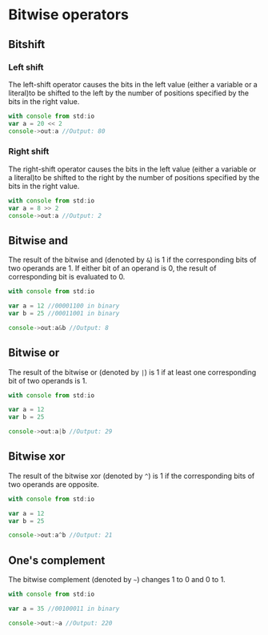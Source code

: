 # Bitwise operators

## Bitshift

### Left shift

The left-shift operator causes the bits in the left value \(either a variable or a literal\)to be shifted to the left by the number of positions specified by the bits in the right value. 

```javascript
with console from std:io
var a = 20 << 2
console->out:a //Output: 80
```

### Right shift

The right-shift operator causes the bits in the left value \(either a variable or a literal\)to be shifted to the right by the number of positions specified by the bits in the right value.

```javascript
with console from std:io
var a = 8 >> 2
console->out:a //Output: 2
```

## Bitwise and

The result of the bitwise and \(denoted by `&`\) is 1 if the corresponding bits of two operands are 1. If either bit of an operand is 0, the result of corresponding bit is evaluated to 0.

```javascript
with console from std:io

var a = 12 //00001100 in binary
var b = 25 //00011001 in binary

console->out:a&b //Output: 8
```

## Bitwise or

 The result of the bitwise or \(denoted by `|`\) is 1 if at least one corresponding bit of two operands is 1.

```javascript
with console from std:io

var a = 12
var b = 25

console->out:a|b //Output: 29
```

## Bitwise xor

The result of the bitwise xor \(denoted by `^`\) is 1 if the corresponding bits of two operands are opposite.

```javascript
with console from std:io

var a = 12
var b = 25

console->out:a^b //Output: 21
```

## One's complement

 The bitwise complement \(denoted by `~`\) changes 1 to 0 and 0 to 1.

```javascript
with console from std:io

var a = 35 //00100011 in binary

console->out:~a //Output: 220
```



